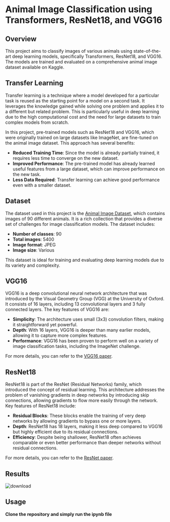 # Animal Image Classification using Transformers, ResNet18, and VGG16

## Overview

This project aims to classify images of various animals using state-of-the-art deep learning models, specifically Transformers, ResNet18, and VGG16. The models are trained and evaluated on a comprehensive animal image dataset available on Kaggle.

## Transfer Learning

Transfer learning is a technique where a model developed for a particular task is reused as the starting point for a model on a second task. It leverages the knowledge gained while solving one problem and applies it to a different but related problem. This is particularly useful in deep learning due to the high computational cost and the need for large datasets to train complex models from scratch.

In this project, pre-trained models such as ResNet18 and VGG16, which were originally trained on large datasets like ImageNet, are fine-tuned on the animal image dataset. This approach has several benefits:

- **Reduced Training Time**: Since the model is already partially trained, it requires less time to converge on the new dataset.
- **Improved Performance**: The pre-trained model has already learned useful features from a large dataset, which can improve performance on the new task.
- **Less Data Required**: Transfer learning can achieve good performance even with a smaller dataset.

## Dataset

The dataset used in this project is the [Animal Image Dataset](https://www.kaggle.com/datasets/iamsouravbanerjee/animal-image-dataset-90-different-animals), which contains images of 90 different animals. It is a rich collection that provides a diverse set of challenges for image classification models. The dataset includes:

- **Number of classes**: 90
- **Total images**: 5400
- **Image format**: JPEG
- **Image size**: Various

This dataset is ideal for training and evaluating deep learning models due to its variety and complexity.

## VGG16

VGG16 is a deep convolutional neural network architecture that was introduced by the Visual Geometry Group (VGG) at the University of Oxford. It consists of 16 layers, including 13 convolutional layers and 3 fully connected layers. The key features of VGG16 are:

- **Simplicity**: The architecture uses small (3x3) convolution filters, making it straightforward yet powerful.
- **Depth**: With 16 layers, VGG16 is deeper than many earlier models, allowing it to capture more complex features.
- **Performance**: VGG16 has been proven to perform well on a variety of image classification tasks, including the ImageNet challenge.

For more details, you can refer to the [VGG16 paper](https://arxiv.org/abs/1409.1556).

## ResNet18

ResNet18 is part of the ResNet (Residual Networks) family, which introduced the concept of residual learning. This architecture addresses the problem of vanishing gradients in deep networks by introducing skip connections, allowing gradients to flow more easily through the network. Key features of ResNet18 include:

- **Residual Blocks**: These blocks enable the training of very deep networks by allowing gradients to bypass one or more layers.
- **Depth**: ResNet18 has 18 layers, making it less deep compared to VGG16 but highly efficient due to its residual connections.
- **Efficiency**: Despite being shallower, ResNet18 often achieves comparable or even better performance than deeper networks without residual connections.

For more details, you can refer to the [ResNet paper](https://arxiv.org/abs/1512.03385).

## Results
![download](https://github.com/user-attachments/assets/e23028c4-2e2c-4a39-89d1-b80c2d8e74a1)


## Usage

**Clone the repository and simply run the ipynb file**
